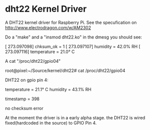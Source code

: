 # dht22 Kernel Driver

A DHT22 kernel driver for Raspberry Pi.
See the specufication on http://www.electrodragon.com/w/AM2302

Do a "make" and a "insmod dht22.ko" in the dmesg you should see:

[  273.097098] chksum_ok = 1
[  273.097107] humidity = 42.0% RH
[  273.097116] temperature = 21.0° C

A cat "/proc/dht22/gpio04"

root@pixel:~/Source/kernel/dht22# cat /proc/dht22/gpio04

DHT22 on gpio pin 4:

  temperature = 21.1° C
  humidity = 43.1% RH
  
  timestamp = 398
  
  no checksum error
  
At the moment the driver is in a early alpha stage.
the DHT22 is wired fixed(hardcoded in the source) to GPIO Pin 4.
 

